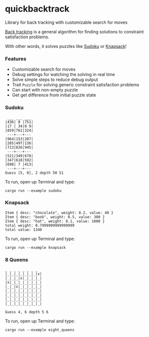 # quickbacktrack
Library for back tracking with customizable search for moves

[Back tracking](https://en.wikipedia.org/wiki/Backtracking) is a general algorithm for finding solutions to constraint satisfaction problems.

With other words, it solves puzzles like [Sudoku](https://en.wikipedia.org/wiki/Sudoku) or [Knapsack](https://en.wikipedia.org/wiki/Knapsack_problem)!

### Features

- Customizable search for moves
- Debug settings for watching the solving in real time
- Solve simple steps to reduce debug output
- Trait `Puzzle` for solving generic constraint satisfaction problems
- Can start with non-empty puzzle
- Get get difference from initial puzzle state

### Sudoku

```
 ___ ___ ___
|436| 8 |751|
|17 | 34|8 9|
|859|761|324|
 ---+---+---
|964|153|287|
|285|497|136|
|713|826|945|
 ---+---+---
|521|349|678|
|347|618|592|
|698| 7 |413|
 ---+---+---
Guess [5, 0], 2 depth 50 51
```

To run, open up Terminal and type:

```
cargo run --example sudoku
```

### Knapsack

```
Item { desc: "chocolate", weight: 0.2, value: 40 }
Item { desc: "book", weight: 0.5, value: 300 }
Item { desc: "hat", weight: 0.1, value: 1000 }
total weight: 0.7999999999999999
total value: 1340
```

To run, open up Terminal and type:

```
cargo run --example knapsack
```

### 8 Queens

```
_ _ _ _ _ _ _ _
|_|_|_|_|_|_|_|x|
|_|_|_|x|_|_|_|_|
|x|_|_|_|_|_|_|_|
|_|_|x|_|_|_|_|_|
|_|_|_|_|_|_|_|_|
|_|_|_|_|_|_|_|_|
|_|_|_|_|_|_|_|_|
|_|_|_|_|_|_|_|_|

Guess 4, 6 depth 5 6
```

To run, open up Terminal and type:

```
cargo run --example eight_queens
```

